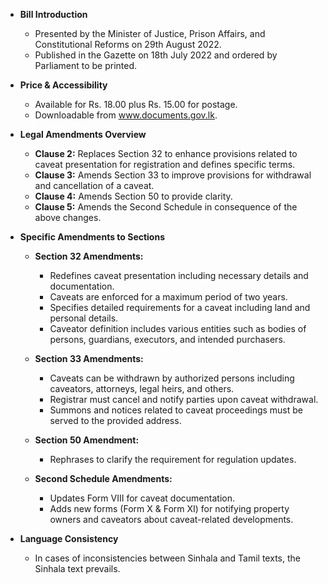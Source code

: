 - **Bill Introduction**
  - Presented by the Minister of Justice, Prison Affairs, and Constitutional Reforms on 29th August 2022.
  - Published in the Gazette on 18th July 2022 and ordered by Parliament to be printed.

- **Price & Accessibility**
  - Available for Rs. 18.00 plus Rs. 15.00 for postage.
  - Downloadable from www.documents.gov.lk.

- **Legal Amendments Overview**
  - **Clause 2:** Replaces Section 32 to enhance provisions related to caveat presentation for registration and defines specific terms.
  - **Clause 3:** Amends Section 33 to improve provisions for withdrawal and cancellation of a caveat.
  - **Clause 4:** Amends Section 50 to provide clarity.
  - **Clause 5:** Amends the Second Schedule in consequence of the above changes.

- **Specific Amendments to Sections**
  - **Section 32 Amendments:**
    - Redefines caveat presentation including necessary details and documentation.
    - Caveats are enforced for a maximum period of two years.
    - Specifies detailed requirements for a caveat including land and personal details.
    - Caveator definition includes various entities such as bodies of persons, guardians, executors, and intended purchasers.

  - **Section 33 Amendments:**
    - Caveats can be withdrawn by authorized persons including caveators, attorneys, legal heirs, and others.
    - Registrar must cancel and notify parties upon caveat withdrawal.
    - Summons and notices related to caveat proceedings must be served to the provided address.

  - **Section 50 Amendment:**
    - Rephrases to clarify the requirement for regulation updates.

  - **Second Schedule Amendments:**
    - Updates Form VIII for caveat documentation.
    - Adds new forms (Form X & Form XI) for notifying property owners and caveators about caveat-related developments.

- **Language Consistency**
  - In cases of inconsistencies between Sinhala and Tamil texts, the Sinhala text prevails.